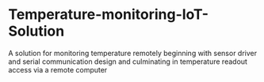 # Temperature-monitoring-IoT-Solution
A solution for monitoring temperature remotely beginning with sensor driver and serial communication design and culminating in temperature readout access via a remote computer
